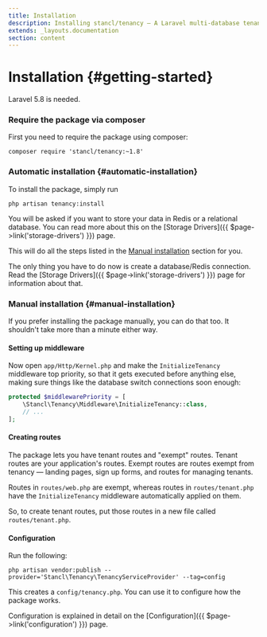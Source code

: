 ```yaml
---
title: Installation
description: Installing stancl/tenancy — A Laravel multi-database tenancy package that respects your code..
extends: _layouts.documentation
section: content
---
```


# Installation {#getting-started}

Laravel 5.8 is needed.

### Require the package via composer

First you need to require the package using composer:

```
composer require 'stancl/tenancy:~1.8'
```

### Automatic installation {#automatic-installation}

To install the package, simply run

```
php artisan tenancy:install
```

You will be asked if you want to store your data in Redis or a relational database. You can read more about this on the [Storage Drivers]({{ $page->link('storage-drivers') }}) page.

This will do all the steps listed in the [Manual installation](#manual-installation) section for you.

The only thing you have to do now is create a database/Redis connection. Read the [Storage Drivers]({{ $page->link('storage-drivers') }}) page for information about that.

### Manual installation {#manual-installation}

If you prefer installing the package manually, you can do that too. It shouldn't take more than a minute either way.

#### Setting up middleware

Now open `app/Http/Kernel.php` and make the `InitializeTenancy` middleware top priority, so that it gets executed before anything else, making sure things like the database switch connections soon enough:

```php
protected $middlewarePriority = [
    \Stancl\Tenancy\Middleware\InitializeTenancy::class,
    // ...
];
```

#### Creating routes

The package lets you have tenant routes and "exempt" routes. Tenant routes are your application's routes. Exempt routes are routes exempt from tenancy — landing pages, sign up forms, and routes for managing tenants.

Routes in `routes/web.php` are exempt, whereas routes in `routes/tenant.php` have the `InitializeTenancy` middleware automatically applied on them.

So, to create tenant routes, put those routes in a new file called `routes/tenant.php`.

#### Configuration

Run the following:

```
php artisan vendor:publish --provider='Stancl\Tenancy\TenancyServiceProvider' --tag=config
```

This creates a `config/tenancy.php`. You can use it to configure how the package works.

Configuration is explained in detail on the [Configuration]({{ $page->link('configuration') }}) page.